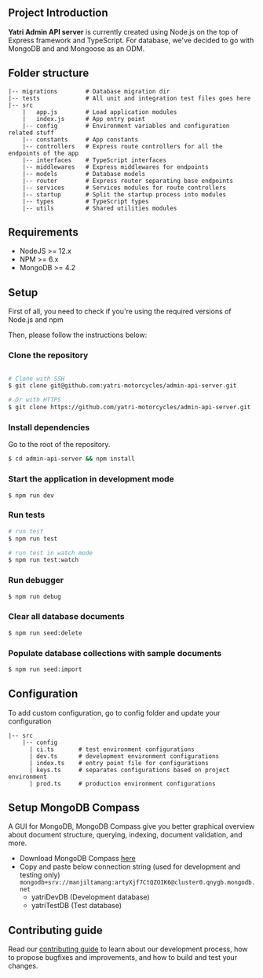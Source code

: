 ## Project Introduction

**Yatri Admin API server** is currently created using Node.js on the top of Express framework and TypeScript. For database, we've decided to go with MongoDB and and Mongoose as an ODM.

## Folder structure

```
|-- migrations        # Database migration dir
|-- tests             # All unit and integration test files goes here
|-- src
    |   app.js        # Load application modules
    |   index.js      # App entry point
    |-- config        # Environment variables and configuration related stuff
    |-- constants     # App constants
    |-- controllers   # Express route controllers for all the endpoints of the app
    |-- interfaces    # TypeScript interfaces
    |-- middlewares   # Express middlewares for endpoints
    |-- models        # Database models
    |-- router        # Express router separating base endpoints
    |-- services      # Services modules for route controllers
    |-- startup       # Split the startup process into modules
    |-- types         # TypeScript types
    |-- utils         # Shared utilities modules
```

## Requirements

- NodeJS >= 12.x
- NPM >= 6.x
- MongoDB >= 4.2

## Setup

First of all, you need to check if you're using the required versions of Node.js and npm <br/>

Then, please follow the instructions below:

### Clone the repository

```bash

# Clone with SSH
$ git clone git@github.com:yatri-motorcycles/admin-api-server.git

# Or with HTTPS
$ git clone https://github.com/yatri-motorcycles/admin-api-server.git
```

### Install dependencies

Go to the root of the repository.

```bash
$ cd admin-api-server && npm install
```

### Start the application in development mode

```
$ npm run dev
```

### Run tests

```bash
# run test
$ npm run test

# run test in watch mode
$ npm run test:watch
```

### Run debugger

```bash
$ npm run debug
```

### Clear all database documents

```bash
$ npm run seed:delete
```

### Populate database collections with sample documents

```bash
$ npm run seed:import
```

## Configuration

To add custom configuration, go to config folder and update your configuration

```
|-- src
    |-- config
      | ci.ts       # test environment configurations
      | dev.ts      # development environment configurations
      | index.ts    # entry point file for configurations
      | keys.ts     # separates configurations based on project environment
      | prod.ts     # production environment configurations
```

## Setup MongoDB Compass

A GUI for MongoDB, MongoDB Compass give you better graphical overview about document structure, querying, indexing, document validation, and more.

- Download MongoDB Compass [here](https://www.mongodb.com/try/download/compass)
- Copy and paste below connection string (used for development and testing only) `mongodb+srv://manjiltamang:artyXjf7CtQZOIK6@cluster0.qnygb.mongodb.net`
  - yatriDevDB (Development database)
  - yatriTestDB (Test database)

## Contributing guide

Read our [contributing guide](https://github.com/yatri-motorcycles/admin-api-server/blob/master/CONTRIBUTING.md) to learn about our development process, how to propose bugfixes and improvements, and how to build and test your changes.
